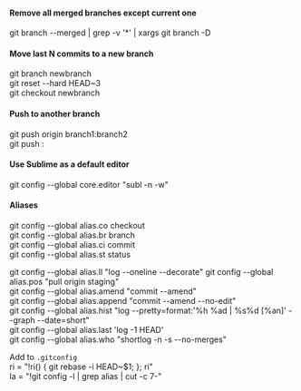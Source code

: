 #### Remove all merged branches except current one
git branch --merged | grep -v '*' | xargs git branch -D

#### Move last N commits to a new branch
git branch newbranch  
git reset --hard HEAD~3  
git checkout newbranch  

#### Push to another branch
git push origin branch1:branch2  
git push <remote> <branch with new changes>:<branch you are pushing to>  

#### Use Sublime as a default editor
git config --global core.editor "subl -n -w"

#### Aliases

git config --global alias.co checkout  
git config --global alias.br branch  
git config --global alias.ci commit  
git config --global alias.st status  
  
git config --global alias.ll "log --oneline --decorate" 
git config --global alias.pos "pull origin staging"  
git config --global alias.amend "commit --amend"  
git config --global alias.append "commit --amend --no-edit"  
git config --global alias.hist "log --pretty=format:'%h %ad | %s%d [%an]' --graph --date=short"  
git config --global alias.last 'log -1 HEAD'  
git config --global alias.who "shortlog -n -s --no-merges"  
  
Add to `.gitconfig`  
ri = "!ri() { git rebase -i HEAD~$1; }; ri"  
la = "!git config -l | grep alias | cut -c 7-"  
